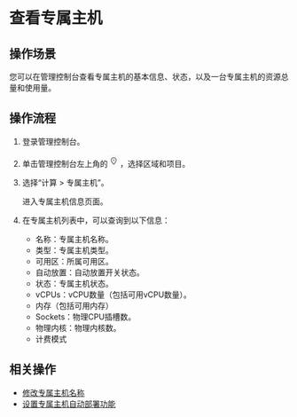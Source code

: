# 查看专属主机<a name="deh_01_0017"></a>

## 操作场景<a name="section9864143152219"></a>

您可以在管理控制台查看专属主机的基本信息、状态，以及一台专属主机的资源总量和使用量。

## 操作流程<a name="section65161568234"></a>

1.  登录管理控制台。
2.  单击管理控制台左上角的![](figures/icon-region.png)，选择区域和项目。
3.  选择“计算 \> 专属主机”。

    进入专属主机信息页面。

4.  在专属主机列表中，可以查询到以下信息：
    -   名称：专属主机名称。
    -   类型：专属主机类型。
    -   可用区：所属可用区。
    -   自动放置：自动放置开关状态。
    -   状态：专属主机状态。
    -   vCPUs：vCPU数量（包括可用vCPU数量）。
    -   内存（包括可用内存）
    -   Sockets：物理CPU插槽数。
    -   物理内核：物理内核数。
    -   计费模式


## 相关操作<a name="section3538653810535"></a>

-   [修改专属主机名称](修改专属主机名称.md)
-   [设置专属主机自动部署功能](设置专属主机自动部署功能.md)

